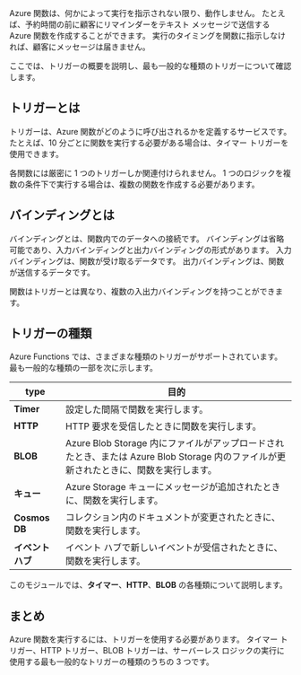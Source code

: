 Azure 関数は、何かによって実行を指示されない限り、動作しません。 たとえば、予約時間の前に顧客にリマインダーをテキスト メッセージで送信する Azure 関数を作成することができます。 実行のタイミングを関数に指示しなければ、顧客にメッセージは届きません。 

ここでは、トリガーの概要を説明し、最も一般的な種類のトリガーについて確認します。

## <a name="what-is-a-trigger"></a>トリガーとは

トリガーは、Azure 関数がどのように呼び出されるかを定義するサービスです。 たとえば、10 分ごとに関数を実行する必要がある場合は、タイマー トリガーを使用できます。

各関数には厳密に 1 つのトリガーしか関連付けられません。 1 つのロジックを複数の条件下で実行する場合は、複数の関数を作成する必要があります。

## <a name="what-is-a-binding"></a>バインディングとは

バインディングとは、関数内でのデータへの接続です。 バインディングは省略可能であり、入力バインディングと出力バインディングの形式があります。 入力バインディングは、関数が受け取るデータです。 出力バインディングは、関数が送信するデータです。

関数はトリガーとは異なり、複数の入出力バインディングを持つことができます。

## <a name="types-of-triggers"></a>トリガーの種類

Azure Functions では、さまざまな種類のトリガーがサポートされています。 最も一般的な種類の一部を次に示します。

| type | 目的 | 
| --- | --- | 
| **Timer** | 設定した間隔で関数を実行します。 | 
| **HTTP** | HTTP 要求を受信したときに関数を実行します。 |  
| **BLOB** | Azure Blob Storage 内にファイルがアップロードされたとき、または Azure Blob Storage 内のファイルが更新されたときに、関数を実行します。 | 
| **キュー** | Azure Storage キューにメッセージが追加されたときに、関数を実行します。 | 
| **Cosmos DB** | コレクション内のドキュメントが変更されたときに、関数を実行します。 | 
| **イベント ハブ** | イベント ハブで新しいイベントが受信されたときに、関数を実行します。 | 

このモジュールでは、**タイマー**、**HTTP**、**BLOB** の各種類について説明します。

## <a name="summary"></a>まとめ

Azure 関数を実行するには、トリガーを使用する必要があります。 タイマー トリガー、HTTP トリガー、BLOB トリガーは、サーバーレス ロジックの実行に使用する最も一般的なトリガーの種類のうちの 3 つです。
